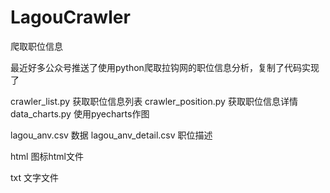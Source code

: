 # LagouCrawler
爬取职位信息

最近好多公众号推送了使用python爬取拉钩网的职位信息分析，复制了代码实现了

crawler_list.py 获取职位信息列表
crawler_position.py 获取职位信息详情
data_charts.py 使用pyecharts作图

lagou_anv.csv 数据
lagou_anv_detail.csv 职位描述

html 图标html文件

txt 文字文件
